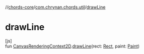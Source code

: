 //[chords-core](../../index.md)/[com.chrynan.chords.util](index.md)/[drawLine](draw-line.md)

# drawLine

[js]\
fun [CanvasRenderingContext2D](https://kotlinlang.org/api/latest/jvm/stdlib/org.w3c.dom/-canvas-rendering-context2-d/index.html).[drawLine](draw-line.md)(rect: [Rect](../com.chrynan.chords.graphics/-rect/index.md), paint: [Paint](../com.chrynan.chords.graphics/-paint/index.md))
